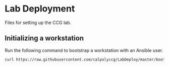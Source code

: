 # Lab Deployment

Files for setting up the CCG lab.

## Initializing a workstation

Run the following command to bootstrap a workstation with an Ansible user.

```bash
curl https://raw.githubusercontent.com/calpolyccg/LabDeploy/master/bootstrap-workstation.sh | sudo sh
```